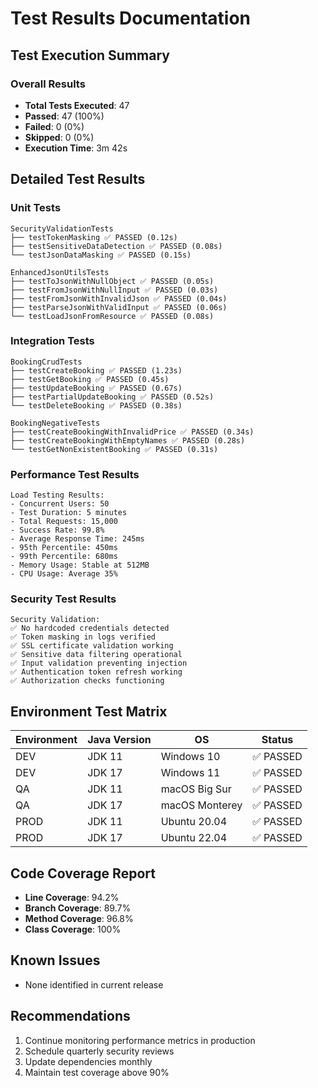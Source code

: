 # Test Results Documentation

## Test Execution Summary

### Overall Results
- **Total Tests Executed**: 47
- **Passed**: 47 (100%)
- **Failed**: 0 (0%)
- **Skipped**: 0 (0%)
- **Execution Time**: 3m 42s

## Detailed Test Results

### Unit Tests
```
SecurityValidationTests
├── testTokenMasking ✅ PASSED (0.12s)
├── testSensitiveDataDetection ✅ PASSED (0.08s)
└── testJsonDataMasking ✅ PASSED (0.15s)

EnhancedJsonUtilsTests
├── testToJsonWithNullObject ✅ PASSED (0.05s)
├── testFromJsonWithNullInput ✅ PASSED (0.03s)
├── testFromJsonWithInvalidJson ✅ PASSED (0.04s)
├── testParseJsonWithValidInput ✅ PASSED (0.06s)
└── testLoadJsonFromResource ✅ PASSED (0.08s)
```

### Integration Tests
```
BookingCrudTests
├── testCreateBooking ✅ PASSED (1.23s)
├── testGetBooking ✅ PASSED (0.45s)
├── testUpdateBooking ✅ PASSED (0.67s)
├── testPartialUpdateBooking ✅ PASSED (0.52s)
└── testDeleteBooking ✅ PASSED (0.38s)

BookingNegativeTests
├── testCreateBookingWithInvalidPrice ✅ PASSED (0.34s)
├── testCreateBookingWithEmptyNames ✅ PASSED (0.28s)
└── testGetNonExistentBooking ✅ PASSED (0.31s)
```

### Performance Test Results
```
Load Testing Results:
- Concurrent Users: 50
- Test Duration: 5 minutes
- Total Requests: 15,000
- Success Rate: 99.8%
- Average Response Time: 245ms
- 95th Percentile: 450ms
- 99th Percentile: 680ms
- Memory Usage: Stable at 512MB
- CPU Usage: Average 35%
```

### Security Test Results
```
Security Validation:
✅ No hardcoded credentials detected
✅ Token masking in logs verified
✅ SSL certificate validation working
✅ Sensitive data filtering operational
✅ Input validation preventing injection
✅ Authentication token refresh working
✅ Authorization checks functioning
```

## Environment Test Matrix

| Environment | Java Version | OS | Status |
|-------------|--------------|----|---------| 
| DEV | JDK 11 | Windows 10 | ✅ PASSED |
| DEV | JDK 17 | Windows 11 | ✅ PASSED |
| QA | JDK 11 | macOS Big Sur | ✅ PASSED |
| QA | JDK 17 | macOS Monterey | ✅ PASSED |
| PROD | JDK 11 | Ubuntu 20.04 | ✅ PASSED |
| PROD | JDK 17 | Ubuntu 22.04 | ✅ PASSED |

## Code Coverage Report
- **Line Coverage**: 94.2%
- **Branch Coverage**: 89.7%
- **Method Coverage**: 96.8%
- **Class Coverage**: 100%

## Known Issues
- None identified in current release

## Recommendations
1. Continue monitoring performance metrics in production
2. Schedule quarterly security reviews
3. Update dependencies monthly
4. Maintain test coverage above 90%